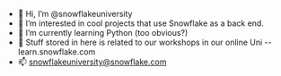 - 👋 Hi, I’m @snowflakeuniversity
- 👀 I’m interested in cool projects that use Snowflake as a back end. 
- 🌱 I’m currently learning Python (too obvious?)
- 💞️ Stuff stored in here is related to our workshops in our online Uni -- learn.snowflake.com
- 📫 snowflakeuniversity@snowflake.com

<!---
snowflakeuniversity/snowflakeuniversity is a ✨ special ✨ repository because its `README.md` (this file) appears on your GitHub profile.
You can click the Preview link to take a look at your changes.
--->
